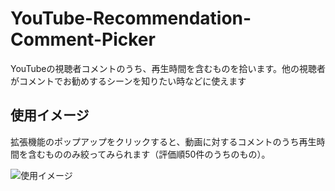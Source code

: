 # YouTube-Recommendation-Comment-Picker
YouTubeの視聴者コメントのうち、再生時間を含むものを拾います。他の視聴者がコメントでお勧めするシーンを知りたい時などに使えます
## 使用イメージ
拡張機能のポップアップをクリックすると、動画に対するコメントのうち再生時間を含むもののみ絞ってみられます（評価順50件のうちのもの）。

![使用イメージ](https://github.com/newtowel/YouTube-Recommendation-Comment-Picker/blob/main/YouTubeCommentPickerUsage.png "使用イメージ")
